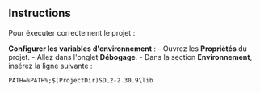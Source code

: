 ## Instructions

Pour éxecuter correctement le projet :

**Configurer les variables d'environnement** :
    - Ouvrez les **Propriétés** du projet.
    - Allez dans l'onglet **Débogage**.
    - Dans la section **Environnement**, insérez la ligne suivante :

    PATH=%PATH%;$(ProjectDir)SDL2-2.30.9\lib